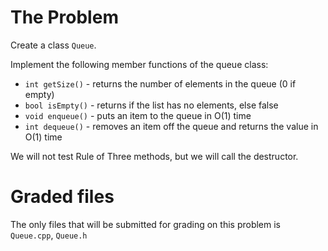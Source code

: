 # The Problem

Create a class `Queue`.

Implement the following member functions of the queue class:

- `int getSize()` - returns the number of elements in the queue (0 if empty)
- `bool isEmpty()` - returns if the list has no elements, else false
- `void enqueue()` - puts an item to the queue in O(1) time
- `int dequeue()` - removes an item off the queue and returns the value in O(1) time

We will not test Rule of Three methods, but we will call the destructor.

# Graded files

The only files that will be submitted for grading on this problem is `Queue.cpp`, `Queue.h`
